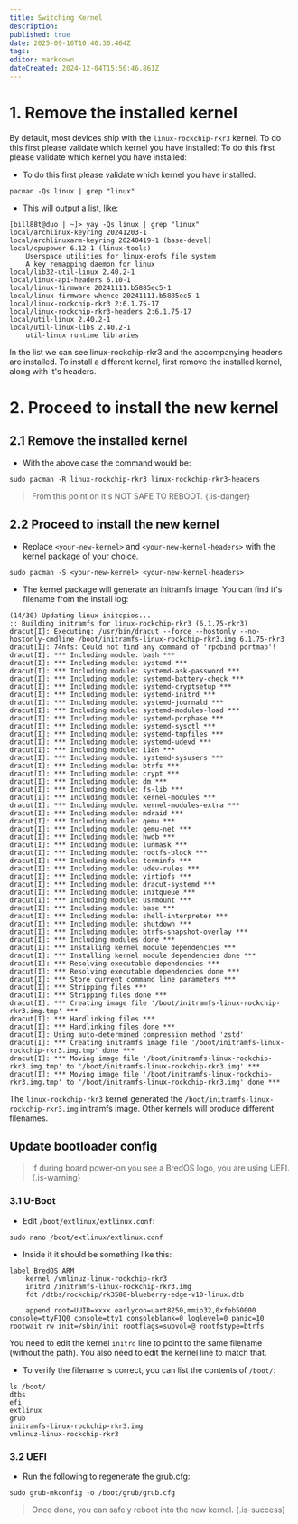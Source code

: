 ```yaml
---
title: Switching Kernel
description:
published: true
date: 2025-09-16T10:40:30.464Z
tags:
editor: markdown
dateCreated: 2024-12-04T15:50:46.861Z
---
```


# 1. Remove the installed kernel

By default, most devices ship with the `linux-rockchip-rkr3` kernel.
To do this first please validate which kernel you have installed:
To do this first please validate which kernel you have installed:

- To do this first please validate which kernel you have installed:

```
pacman -Qs linux | grep "linux"
```

- This will output a list, like:

```
[bill88t@duo | ~]> yay -Qs linux | grep "linux"
local/archlinux-keyring 20241203-1
local/archlinuxarm-keyring 20240419-1 (base-devel)
local/cpupower 6.12-1 (linux-tools)
    Userspace utilities for linux-erofs file system
    A key remapping daemon for linux
local/lib32-util-linux 2.40.2-1
local/linux-api-headers 6.10-1
local/linux-firmware 20241111.b5885ec5-1
local/linux-firmware-whence 20241111.b5885ec5-1
local/linux-rockchip-rkr3 2:6.1.75-17
local/linux-rockchip-rkr3-headers 2:6.1.75-17
local/util-linux 2.40.2-1
local/util-linux-libs 2.40.2-1
    util-linux runtime libraries
```

In the list we can see linux-rockchip-rkr3 and the accompanying headers are installed.
To install a different kernel, first remove the installed kernel, along with it's headers.

# 2. Proceed to install the new kernel

## 2.1 Remove the installed kernel

- With the above case the command would be:

```
sudo pacman -R linux-rockchip-rkr3 linux-rockchip-rkr3-headers
```

> From this point on it's NOT SAFE TO REBOOT.
> {.is-danger}

## 2.2 Proceed to install the new kernel

- Replace `<your-new-kernel>` and `<your-new-kernel-headers>` with the kernel package of your choice.

```
sudo pacman -S <your-new-kernel> <your-new-kernel-headers>
```

- The kernel package will generate an initramfs image. You can find it's filename from the install log:

```
(14/30) Updating linux initcpios...
:: Building initramfs for linux-rockchip-rkr3 (6.1.75-rkr3)
dracut[I]: Executing: /usr/bin/dracut --force --hostonly --no-hostonly-cmdline /boot/initramfs-linux-rockchip-rkr3.img 6.1.75-rkr3
dracut[I]: 74nfs: Could not find any command of 'rpcbind portmap'!
dracut[I]: *** Including module: bash ***
dracut[I]: *** Including module: systemd ***
dracut[I]: *** Including module: systemd-ask-password ***
dracut[I]: *** Including module: systemd-battery-check ***
dracut[I]: *** Including module: systemd-cryptsetup ***
dracut[I]: *** Including module: systemd-initrd ***
dracut[I]: *** Including module: systemd-journald ***
dracut[I]: *** Including module: systemd-modules-load ***
dracut[I]: *** Including module: systemd-pcrphase ***
dracut[I]: *** Including module: systemd-sysctl ***
dracut[I]: *** Including module: systemd-tmpfiles ***
dracut[I]: *** Including module: systemd-udevd ***
dracut[I]: *** Including module: i18n ***
dracut[I]: *** Including module: systemd-sysusers ***
dracut[I]: *** Including module: btrfs ***
dracut[I]: *** Including module: crypt ***
dracut[I]: *** Including module: dm ***
dracut[I]: *** Including module: fs-lib ***
dracut[I]: *** Including module: kernel-modules ***
dracut[I]: *** Including module: kernel-modules-extra ***
dracut[I]: *** Including module: mdraid ***
dracut[I]: *** Including module: qemu ***
dracut[I]: *** Including module: qemu-net ***
dracut[I]: *** Including module: hwdb ***
dracut[I]: *** Including module: lunmask ***
dracut[I]: *** Including module: rootfs-block ***
dracut[I]: *** Including module: terminfo ***
dracut[I]: *** Including module: udev-rules ***
dracut[I]: *** Including module: virtiofs ***
dracut[I]: *** Including module: dracut-systemd ***
dracut[I]: *** Including module: initqueue ***
dracut[I]: *** Including module: usrmount ***
dracut[I]: *** Including module: base ***
dracut[I]: *** Including module: shell-interpreter ***
dracut[I]: *** Including module: shutdown ***
dracut[I]: *** Including module: btrfs-snapshot-overlay ***
dracut[I]: *** Including modules done ***
dracut[I]: *** Installing kernel module dependencies ***
dracut[I]: *** Installing kernel module dependencies done ***
dracut[I]: *** Resolving executable dependencies ***
dracut[I]: *** Resolving executable dependencies done ***
dracut[I]: *** Store current command line parameters ***
dracut[I]: *** Stripping files ***
dracut[I]: *** Stripping files done ***
dracut[I]: *** Creating image file '/boot/initramfs-linux-rockchip-rkr3.img.tmp' ***
dracut[I]: *** Hardlinking files ***
dracut[I]: *** Hardlinking files done ***
dracut[I]: Using auto-determined compression method 'zstd'
dracut[I]: *** Creating initramfs image file '/boot/initramfs-linux-rockchip-rkr3.img.tmp' done ***
dracut[I]: *** Moving image file '/boot/initramfs-linux-rockchip-rkr3.img.tmp' to '/boot/initramfs-linux-rockchip-rkr3.img' ***
dracut[I]: *** Moving image file '/boot/initramfs-linux-rockchip-rkr3.img.tmp' to '/boot/initramfs-linux-rockchip-rkr3.img' done ***
```

The `linux-rockchip-rkr3` kernel generated the `/boot/initramfs-linux-rockchip-rkr3.img` initramfs image. Other kernels will produce different filenames.

## Update bootloader config

> If during board power-on you see a BredOS logo, you are using UEFI.
> {.is-warning}

### 3.1 U-Boot

- Edit `/boot/extlinux/extlinux.conf`:

```
sudo nano /boot/extlinux/extlinux.conf
```

- Inside it it should be something like this:

```
label BredOS ARM
    kernel /vmlinuz-linux-rockchip-rkr3
    initrd /initramfs-linux-rockchip-rkr3.img
    fdt /dtbs/rockchip/rk3588-blueberry-edge-v10-linux.dtb

    append root=UUID=xxxx earlycon=uart8250,mmio32,0xfeb50000 console=ttyFIQ0 console=tty1 consoleblank=0 loglevel=0 panic=10 rootwait rw init=/sbin/init rootflags=subvol=@ rootfstype=btrfs
```

You need to edit the kernel `initrd` line to point to the same filename (without the path).
You also need to edit the kernel line to match that.

- To verify the filename is correct, you can list the contents of `/boot/`:

```
ls /boot/
dtbs  
efi  
extlinux  
grub  
initramfs-linux-rockchip-rkr3.img  
vmlinuz-linux-rockchip-rkr3
```

### 3.2 UEFI

- Run the following to regenerate the grub.cfg:

```
sudo grub-mkconfig -o /boot/grub/grub.cfg
```

> Once done, you can safely reboot into the new kernel.
> {.is-success}
